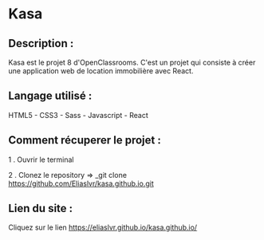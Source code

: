 # Kasa

## Description :

Kasa est le projet 8 d'OpenClassrooms. C'est un projet qui consiste à créer une application web de location immobilière avec React.

## Langage utilisé : 

HTML5 - CSS3 - Sass - Javascript - React

## Comment récuperer le projet :

1 . Ouvrir le terminal

2 . Clonez le repository => _git clone https://github.com/Eliaslvr/kasa.github.io.git

## Lien du site :

Cliquez sur le lien https://eliaslvr.github.io/kasa.github.io/

